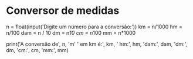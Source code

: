 # Conversor de medidas

n = float(input('Digite um número para a conversão:'))
km = n/1000
hm = n/100
dam = n / 10
dm = n*10
cm = n*100
mm = n*1000

print('A conversão de', n, 'm' ' em km é:', km, ' hm:',
      hm, 'dam:', dam, 'dm:', dm, 'cm:', cm, 'mm:', mm)
